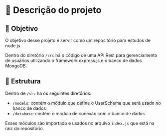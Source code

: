 # 📝 Descrição do projeto

## 🎯 Objetivo

O objetivo desse projeto é servir como um repositório para estudos de node.js

Dentro do diretório ```/src``` há o código de uma API Rest para gerenciamento de usuários utilizando o framework express.js e o banco de dados MongoDB.

## 📁 Estrutura

Dentro de ```/src``` há os seguintes diretórios:

- ```/models```: contém o módulo que define o UserSchema que será usado no banco de dados
- ```/database```: contém o módulo de conexão com o banco de dados

Esses módulos são importado e usados no arquivo ```index.js``` que está na raiz do repositório.
